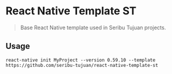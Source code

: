 # React Native Template ST
> Base React Native template used in Seribu Tujuan projects.

## Usage
`react-native init MyProject --version 0.59.10 --template https://github.com/seribu-tujuan/react-native-template-st`

